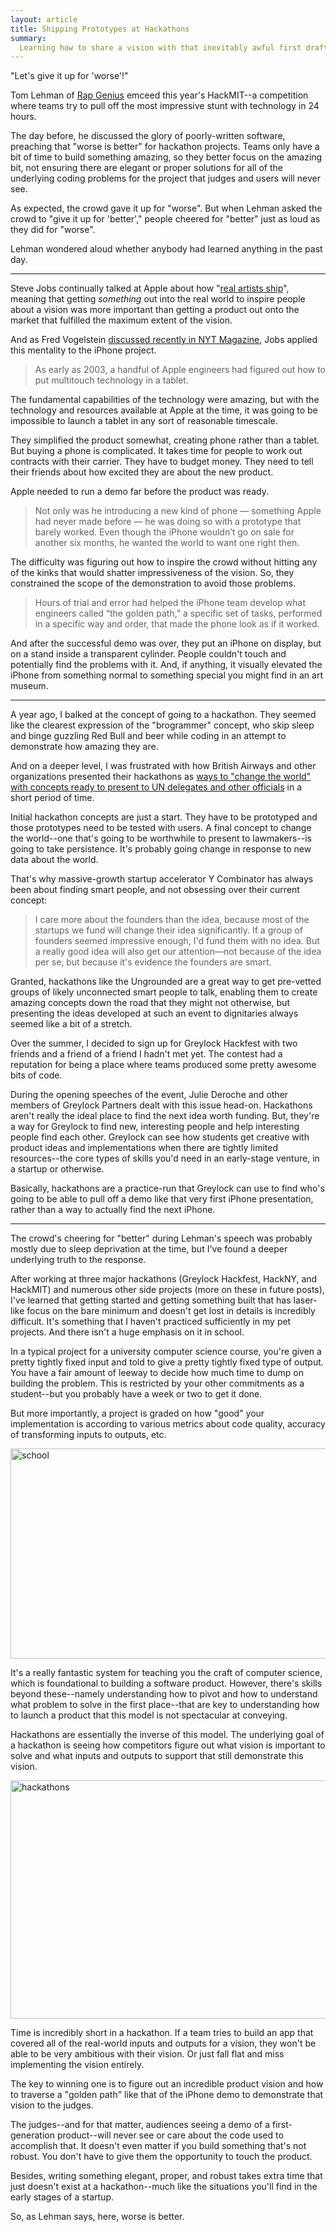 ```yaml
---
layout: article
title: Shipping Prototypes at Hackathons
summary:
  Learning how to share a vision with that inevitably awful first draft.
---
```

"Let's give it up for 'worse'!"

Tom Lehman of <a href="http://en.wikipedia.org/wiki/Rap_Genius">Rap Genius</a> emceed this year's HackMIT--a competition where teams try to pull off the most impressive stunt with technology in 24 hours.

The day before, he discussed the glory of poorly-written software, preaching that "worse is better" for hackathon projects. Teams only have a bit of time to build something amazing, so they better focus on the amazing bit, not ensuring there are elegant or proper solutions for all of the underlying coding problems for the project that judges and users will never see.

As expected, the crowd gave it up for "worse". But when Lehman asked the crowd to "give it up for 'better'," people cheered for "better" just as loud as they did for "worse".

Lehman wondered aloud whether anybody had learned anything in the past day.

<hr />

Steve Jobs continually talked at Apple about how "<a href="http://c2.com/cgi/wiki?RealArtistsShip">real artists ship</a>", meaning that getting <em>something</em> out into the real world to inspire people about a vision was more important than getting a product out onto the market that fulfilled the maximum extent of the vision.

And as Fred Vogelstein <a href="http://www.nytimes.com/2013/10/06/magazine/and-then-steve-said-let-there-be-an-iphone.html?pagewanted=all&amp;_r=0">discussed recently in NYT Magazine</a>, Jobs applied this mentality to the iPhone project.
<blockquote>As early as 2003, a handful of Apple engineers had figured out how to put multitouch technology in a tablet.</blockquote>
The fundamental capabilities of the technology were amazing, but with the technology and resources available at Apple at the time, it was going to be impossible to launch a tablet in any sort of reasonable timescale.

They simplified the product somewhat, creating phone rather than a tablet. But buying a phone is complicated. It takes time for people to work out contracts with their carrier. They have to budget money. They need to tell their friends about how excited they are about the new product.

Apple needed to run a demo far before the product was ready.
<blockquote>Not only was he introducing a new kind of phone — something Apple had never made before — he was doing so with a prototype that barely worked. Even though the iPhone wouldn’t go on sale for another six months, he wanted the world to want one right then.</blockquote>
The difficulty was figuring out how to inspire the crowd without hitting any of the kinks that would shatter impressiveness of the vision. So, they constrained the scope of the demonstration to avoid those problems.
<blockquote>Hours of trial and error had helped the iPhone team develop what engineers called “the golden path,” a specific set of tasks, performed in a specific way and order, that made the phone look as if it worked.</blockquote>
And after the successful demo was over, they put an iPhone on display, but on a stand inside a transparent cylinder. People couldn't touch and potentially find the problems with it. And, if anything, it visually elevated the iPhone from something normal to something special you might find in an art museum.

<hr />

A year ago, I balked at the concept of going to a hackathon. They seemed like the clearest expression of the "brogrammer" concept, who skip sleep and binge guzzling Red Bull and beer while coding in an attempt to demonstrate how amazing they are.

And on a deeper level, I was frustrated with how British Airways and other organizations presented their hackathons as <a href="http://ungroundedthinking.com/">ways to "change the world" with concepts ready to present to UN delegates and other officials</a> in a short period of time.

Initial hackathon concepts are just a start. They have to be prototyped and those prototypes need to be tested with users. A final concept to change the world--one that's going to be worthwhile to present to lawmakers--is going to take persistence. It's probably going change in response to new data about the world.

That's why massive-growth startup accelerator Y Combinator has always been about finding smart people, and not obsessing over their current concept:
<blockquote>I care more about the founders than the idea, because most of the startups we fund will change their idea significantly. If a group of founders seemed impressive enough, I'd fund them with no idea. But a really good idea will also get our attention—not because of the idea per se, but because it's evidence the founders are smart.</blockquote>
Granted, hackathons like the Ungrounded are a great way to get pre-vetted groups of likely unconnected smart people to talk, enabling them to create amazing concepts down the road that they might not otherwise, but presenting the ideas developed at such an event to dignitaries always seemed like a bit of a stretch.

Over the summer, I decided to sign up for Greylock Hackfest with two friends and a friend of a friend I hadn't met yet. The contest had a reputation for being a place where teams produced some pretty awesome bits of code.

During the opening speeches of the event, Julie Deroche and other members of Greylock Partners dealt with this issue head-on. Hackathons aren't really the ideal place to find the next idea worth funding. But, they're a way for Greylock to find new, interesting people and help interesting people find each other. Greylock can see how students get creative with product ideas and implementations when there are tightly limited resources--the core types of skills you'd need in an early-stage venture, in a startup or otherwise.

Basically, hackathons are a practice-run that Greylock can use to find who's going to be able to pull off a demo like that very first iPhone presentation, rather than a way to actually find the next iPhone.

<hr />

The crowd's cheering for "better" during Lehman's speech was probably mostly due to sleep deprivation at the time, but I've found a deeper underlying truth to the response.

After working at three major hackathons (Greylock Hackfest, HackNY, and HackMIT) and numerous other side projects (more on these in future posts), I've learned that getting started and getting something built that has laser-like focus on the bare minimum and doesn't get lost in details is incredibly difficult. It's something that I haven't practiced sufficiently in my pet projects. And there isn't a huge emphasis on it in school.

In a typical project for a university computer science course, you're given a pretty tightly fixed input and told to give a pretty tightly fixed type of output. You have a fair amount of leeway to decide how much time to dump on building the problem. This is restricted by your other commitments as a student--but you probably have a week or two to get it done.

But more importantly, a project is graded on how "good" your implementation is according to various metrics about code quality, accuracy of transforming inputs to outputs, etc.

<img class="alignnone size-full wp-image-57" src="http://hellojwilde.files.wordpress.com/2013/10/school.png" alt="school" width="628" height="336" />

It's a really fantastic system for teaching you the craft of computer science, which is foundational to building a software product. However, there's skills beyond these--namely understanding how to pivot and how to understand what problem to solve in the first place--that are key to understanding how to launch a product that this model is not spectacular at conveying.

Hackathons are essentially the inverse of this model. The underlying goal of a hackathon is seeing how competitors figure out what vision is important to solve and what inputs and outputs to support that still demonstrate this vision.

<img class="alignnone size-full wp-image-58" src="http://hellojwilde.files.wordpress.com/2013/10/hackathons.png" alt="hackathons" width="628" height="381" />

Time is incredibly short in a hackathon. If a team tries to build an app that covered all of the real-world inputs and outputs for a vision, they won't be able to be very ambitious with their vision. Or just fall flat and miss implementing the vision entirely.

The key to winning one is to figure out an incredible product vision and how to traverse a "golden path" like that of the iPhone demo to demonstrate that vision to the judges.

The judges--and for that matter, audiences seeing a demo of a first-generation product--will never see or care about the code used to accomplish that. It doesn't even matter if you build something that's not robust. You don't have to give them the opportunity to touch the product.

Besides, writing something elegant, proper, and robust takes extra time that just doesn't exist at a hackathon--much like the situations you'll find in the early stages of a startup.

So, as Lehman says, here, worse is better.
